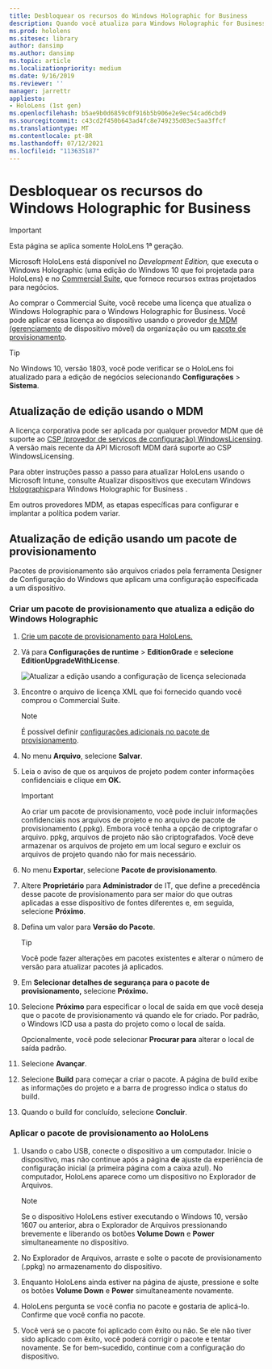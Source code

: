 ```yaml
---
title: Desbloquear os recursos do Windows Holographic for Business
description: Quando você atualiza para Windows Holographic for Business, o HoloLens fornece recursos adicionais projetados para empresas.
ms.prod: hololens
ms.sitesec: library
author: dansimp
ms.author: dansimp
ms.topic: article
ms.localizationpriority: medium
ms.date: 9/16/2019
ms.reviewer: ''
manager: jarrettr
appliesto:
- HoloLens (1st gen)
ms.openlocfilehash: b5ae9b0d6859c0f916b5b906e2e9ec54cad6cbd9
ms.sourcegitcommit: c43cd2f450b643ad4fc8e749235d03ec5aa3ffcf
ms.translationtype: MT
ms.contentlocale: pt-BR
ms.lasthandoff: 07/12/2021
ms.locfileid: "113635187"
---
```

# <a name="unlock-windows-holographic-for-business-features"></a>Desbloquear os recursos do Windows Holographic for Business

> [!IMPORTANT]
> Esta página se aplica somente HoloLens 1ª geração.

Microsoft HoloLens está disponível no *Development Edition,* que executa o Windows Holographic (uma edição do Windows 10 que foi projetada para HoloLens) e no [Commercial Suite](hololens-commercial-features.md), que fornece recursos extras projetados para negócios.

Ao comprar o Commercial Suite, você recebe uma licença que atualiza o Windows Holographic para o Windows Holographic for Business. Você pode aplicar essa licença ao dispositivo usando o provedor [de MDM (gerenciamento](#edition-upgrade-by-using-mdm) de dispositivo móvel) da organização ou um [pacote de provisionamento](#edition-upgrade-by-using-a-provisioning-package).

> [!TIP]
> No Windows 10, versão 1803, você pode verificar se o HoloLens foi atualizado para a edição de negócios selecionando **Configurações**  >  **Sistema**.

## <a name="edition-upgrade-by-using-mdm"></a>Atualização de edição usando o MDM

A licença corporativa pode ser aplicada por qualquer provedor MDM que dê suporte ao [CSP (provedor de serviços de configuração) WindowsLicensing](https://msdn.microsoft.com/library/windows/hardware/dn904983.aspx). A versão mais recente da API Microsoft MDM dará suporte ao CSP WindowsLicensing.

Para obter instruções passo a passo para atualizar HoloLens usando o Microsoft Intune, consulte Atualizar dispositivos que executam Windows [Holographic](/intune/holographic-upgrade)para Windows Holographic for Business .

 Em outros provedores MDM, as etapas específicas para configurar e implantar a política podem variar.

## <a name="edition-upgrade-by-using-a-provisioning-package"></a>Atualização de edição usando um pacote de provisionamento

Pacotes de provisionamento são arquivos criados pela ferramenta Designer de Configuração do Windows que aplicam uma configuração especificada a um dispositivo.

### <a name="create-a-provisioning-package-that-upgrades-the-windows-holographic-edition"></a>Criar um pacote de provisionamento que atualiza a edição do Windows Holographic

1. [Crie um pacote de provisionamento para HoloLens.](hololens-provisioning.md)
1. Vá para **Configurações de runtime**  >  **EditionGrade** e **selecione EditionUpgradeWithLicense**.

    ![Atualizar a edição usando a configuração de licença selecionada](images/icd1.png)

1. Encontre o arquivo de licença XML que foi fornecido quando você comprou o Commercial Suite.

    > [!NOTE]
    > É possível definir [configurações adicionais no pacote de provisionamento](hololens-provisioning.md).

1. No menu **Arquivo**, selecione **Salvar**. 

1. Leia o aviso de que os arquivos de projeto podem conter informações confidenciais e clique em **OK.**

    > [!IMPORTANT]
    > Ao criar um pacote de provisionamento, você pode incluir informações confidenciais nos arquivos de projeto e no arquivo de pacote de provisionamento (.ppkg). Embora você tenha a opção de criptografar o arquivo. ppkg, arquivos de projeto não são criptografados. Você deve armazenar os arquivos de projeto em um local seguro e excluir os arquivos de projeto quando não for mais necessário.

1. No menu **Exportar**, selecione **Pacote de provisionamento**.

1. Altere **Proprietário** para **Administrador** de IT, que define a precedência desse pacote de provisionamento para ser maior do que outras aplicadas a esse dispositivo de fontes diferentes e, em seguida, selecione **Próximo**.

1. Defina um valor para **Versão do Pacote**.

    > [!TIP]
    > Você pode fazer alterações em pacotes existentes e alterar o número de versão para atualizar pacotes já aplicados.

1. Em **Selecionar detalhes de segurança para o pacote de provisionamento,** selecione **Próximo.**

1. Selecione **Próximo** para especificar o local de saída em que você deseja que o pacote de provisionamento vá quando ele for criado. Por padrão, o Windows ICD usa a pasta do projeto como o local de saída.

    Opcionalmente, você pode selecionar **Procurar para** alterar o local de saída padrão.

1. Selecione **Avançar**.

1. Selecione **Build** para começar a criar o pacote. A página de build exibe as informações do projeto e a barra de progresso indica o status do build.

1. Quando o build for concluído, selecione **Concluir**.

### <a name="apply-the-provisioning-package-to-hololens"></a>Aplicar o pacote de provisionamento ao HoloLens

1. Usando o cabo USB, conecte o dispositivo a um computador. Inicie o dispositivo, mas não continue após a página **de** ajuste da experiência de configuração inicial (a primeira página com a caixa azul). No computador, HoloLens aparece como um dispositivo no Explorador de Arquivos.

    > [!NOTE]
    > Se o dispositivo HoloLens estiver executando o Windows 10, versão 1607 ou anterior, abra o Explorador de Arquivos pressionando brevemente e liberando os botões **Volume Down** e **Power** simultaneamente no dispositivo.

1. No Explorador de Arquivos, arraste e solte o pacote de provisionamento (.ppkg) no armazenamento do dispositivo.

1. Enquanto HoloLens ainda estiver na  página de ajuste, pressione e solte os botões **Volume Down** e **Power** simultaneamente novamente.

1. HoloLens pergunta se você confia no pacote e gostaria de aplicá-lo. Confirme que você confia no pacote.

1. Você verá se o pacote foi aplicado com êxito ou não. Se ele não tiver sido aplicado com êxito, você poderá corrigir o pacote e tentar novamente. Se for bem-sucedido, continue com a configuração do dispositivo.
